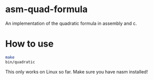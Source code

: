 # asm-quad-formula
An implementation of the quadratic formula in assembly and c.

# How to use
```bash
make
bin/quadratic
```
This only works on Linux so far. Make sure you have nasm installed!
